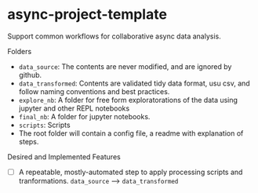 # async-project-template
Support common workflows for collaborative async data analysis.

Folders
* `data_source`: The contents are never modified, and are ignored by github. 
* `data_transformed`: Contents are validated tidy data format, usu csv, and follow naming conventions and best practices.
* `explore_nb`: A folder for free form exploratorations of the data using jupyter and other REPL notebooks
* `final_nb`: A folder for jupyter notebooks. 
* `scripts`: Scripts
* The root folder will contain a config file, a readme with explanation of steps. 

Desired and Implemented Features
* [ ] A repeatable, mostly-automated step to apply processing scripts and tranformations. `data_source` --> `data_transformed`

